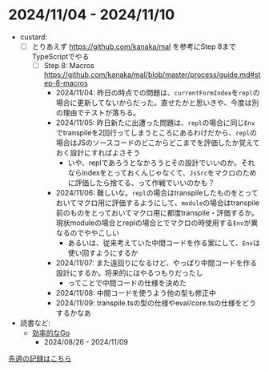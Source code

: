 # 2024/11/04 - 2024/11/10

- custard:
    - [ ] とりあえず <https://github.com/kanaka/mal> を参考にStep 8までTypeScriptでやる
        - [ ] Step 8: Macros <https://github.com/kanaka/mal/blob/master/process/guide.md#step-8-macros>
            - 2024/11/04: 昨日の時点での問題は、`currentFormIndex`を`repl`の場合に更新してないからだった。直せたかと思いきや、今度は別の理由でテストが落ちる。
            - 2024/11/05: 昨日新たに出遭った問題は、`repl`の場合に同じ`Env`でtranspileを2回行ってしまうところにあるわけだから、`repl`の場合はJSのソースコードのどこからどこまでを評価したか覚えておく設計にすればよさそう
                - いや、replであろうとなかろうとその設計でいいのか。それならindexをとっておくんじゃなくて、`JsSrc`をマクロのために評価したら捨てる、って作戦でいいのかも？
            - 2024/11/06: 難しいな。`repl`の場合はtranspileしたものをとっておいてマクロ用に評価するようにして、`module`の場合はtranspile前のものをとっておいてマクロ用に都度transpile・評価するか。現状moduleの場合とreplの場合とでマクロの時使用する`Env`が異なるのでややこしい
                - あるいは、従来考えていた中間コードを作る案にして、`Env`は使い回すようにするか
            - 2024/11/07: また遠回りになるけど、やっぱり中間コードを作る設計にするか。将来的にはやるつもりだったし
                - ってことで中間コードの仕様を決めた
            - 2024/11/08: 中間コードを使うよう他の型も修正中
            - 2024/11/09: transpile.tsの型の仕様やeval/core.tsの仕様をどうするかなあ
- 読書など:
    - [効率的なGo](https://www.oreilly.co.jp//books/9784814400539/)
        - 2024/08/26 - 2024/11/09

[先週の記録はこちら](https://github.com/igrep/daily-commits/blob/83f4d42134f843e3062493f047eeb4cbea204f18/yesterday.md)
